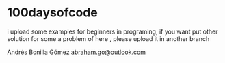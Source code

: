 # 100daysofcode

i upload some examples for beginners in programing, if you want put other solution for some a problem of here , please upload it in another branch

Andrés Bonilla Gómez abraham.go@outlook.com
